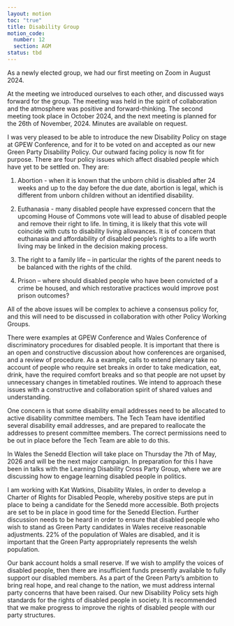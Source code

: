 ```yaml
---
layout: motion
toc: "true"
title: Disability Group
motion_code:
  number: 12
  section: AGM
status: tbd
---
```

As a newly elected group, we had our first meeting on Zoom in August 2024.



At the meeting we introduced ourselves to each other, and discussed ways forward for the group. The meeting was held in the spirit of collaboration and the atmosphere was positive and forward-thinking. The second meeting took place in October 2024, and the next meeting is planned for the 26th of November, 2024. Minutes are available on request.



I was very pleased to be able to introduce the new Disability Policy on stage at GPEW Conference, and for it to be voted on and accepted as our new Green Party Disability Policy. Our outward facing policy is now fit for purpose. There are four policy issues which affect disabled people which have yet to be settled on. They are:



1. Abortion - when it is known that the unborn child is disabled after 24 weeks and up to the day before the due date, abortion is legal, which is different from unborn children without an identified disability.



2. Euthanasia - many disabled people have expressed concern that the upcoming House of Commons vote will lead to abuse of disabled people and remove their right to life. In timing, it is likely that this vote will coincide with cuts to disability living allowances. It is of concern that euthanasia and affordability of disabled people’s rights to a life worth living may be linked in the decision making process.



3. The right to a family life – in particular the rights of the parent needs to be balanced with the rights of the child.



4. Prison – where should disabled people who have been convicted of a crime be housed, and which restorative practices would improve post prison outcomes?



All of the above issues will be complex to achieve a consensus policy for, and this will need to be discussed in collaboration with other Policy Working Groups.



There were examples at GPEW Conference and Wales Conference of discriminatory procedures for disabled people. It is important that there is an open and constructive discussion about how conferences are organised, and a review of procedure. As a example, calls to extend plenary take no account of people who require set breaks in order to take medication, eat, drink, have the required comfort breaks and so that people are not upset by unnecessary changes in timetabled routines. We intend to approach these issues with a constructive and collaboration spirit of shared values and understanding.



One concern is that some disability email addresses need to be allocated to active disability committee members. The Tech Team have identified several disability email addresses, and are prepared to reallocate the addresses to present committee members. The correct permissions need to be out in place before the Tech Team are able to do this.



In Wales the Senedd Election will take place on Thursday the 7th of May, 2026 and will be the next major campaign. In preparation for this I have been in talks with the Learning Disability Cross Party Group, where we are discussing how to engage learning disabled people in politics. 



I am working with Kat Watkins, Disability Wales, in order to develop a Charter of Rights for Disabled People, whereby positive steps are put in place to being a candidate for the Senedd more accessible. Both projects are set to be in place in good time for the Senedd Election. Further discussion needs to be heard in order to ensure that disabled people who wish to stand as Green Party candidates in Wales receive reasonable adjustments. 22% of the population of Wales are disabled, and it is important that the Green Party appropriately represents the welsh population.



Our bank account holds a small reserve. If we wish to amplify the voices of disabled people, then there are insufficient funds presently available to fully support our disabled members. As a part of the Green Party’s ambition to bring real hope, and real change to the nation, we must address internal party concerns that have been raised. Our new Disability Policy sets high standards for the rights of disabled people in society. It is recommended that we make progress to improve the rights of disabled people with our party structures.